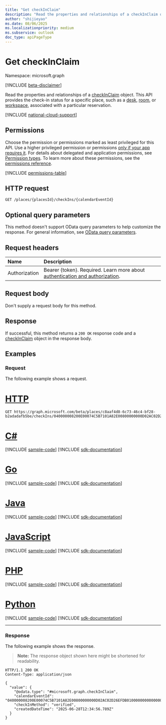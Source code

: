 ```yaml
---
title: "Get checkInClaim"
description: "Read the properties and relationships of a checkInClaim object."
author: "shijieyao"
ms.date: 08/06/2025
ms.localizationpriority: medium
ms.subservice: outlook
doc_type: apiPageType
---
```


# Get checkInClaim

Namespace: microsoft.graph

[!INCLUDE [beta-disclaimer](../../includes/beta-disclaimer.md)]

Read the properties and relationships of a [checkInClaim](../resources/checkinclaim.md) object. This API provides the check-in status for a specific place, such as a [desk](../resources/desk.md), [room](../resources/room.md), or [workspace](../resources/workspace.md), associated with a particular reservation.

[!INCLUDE [national-cloud-support](../../includes/global-only.md)]

## Permissions

Choose the permission or permissions marked as least privileged for this API. Use a higher privileged permission or permissions [only if your app requires it](/graph/permissions-overview#best-practices-for-using-microsoft-graph-permissions). For details about delegated and application permissions, see [Permission types](/graph/permissions-overview#permission-types). To learn more about these permissions, see the [permissions reference](/graph/permissions-reference).

<!-- { "blockType": "permissions", "name": "checkinclaim_get" } -->
[!INCLUDE [permissions-table](../includes/permissions/checkinclaim-get-permissions.md)]

## HTTP request

<!-- {
  "blockType": "ignored"
}
-->
```http
GET /places/{placesId}/checkIns/{calendarEventId}
```

## Optional query parameters

This method doesn't support OData query parameters to help customize the response. For general information, see [OData query parameters](/graph/query-parameters).

## Request headers

|Name|Description|
|:---|:---|
|Authorization|Bearer {token}. Required. Learn more about [authentication and authorization](/graph/auth/auth-concepts).|

## Request body

Don't supply a request body for this method.

## Response

If successful, this method returns a `200 OK` response code and a [checkInClaim](../resources/checkinclaim.md) object in the response body.

## Examples

### Request

The following example shows a request.
# [HTTP](#tab/http)
<!-- {
  "blockType": "request",
  "name": "get_checkinclaim",
  "sampleKeys": ["c8aaf4d8-6c73-46c4-bf28-b2adadafb5be", "040000008200E00074C5B7101A82E00800000000D02AC02D26EFDB010000000000000000100000005A18ADA04F0A24489AE13ED3CC367978"]
}
-->
```http
GET https://graph.microsoft.com/beta/places/c8aaf4d8-6c73-46c4-bf28-b2adadafb5be/checkIns/040000008200E00074C5B7101A82E00800000000D02AC02D26EFDB010000000000000000100000005A18ADA04F0A24489AE13ED3CC367978
```

# [C#](#tab/csharp)
[!INCLUDE [sample-code](../includes/snippets/csharp/get-checkinclaim-csharp-snippets.md)]
[!INCLUDE [sdk-documentation](../includes/snippets/snippets-sdk-documentation-link.md)]

# [Go](#tab/go)
[!INCLUDE [sample-code](../includes/snippets/go/get-checkinclaim-go-snippets.md)]
[!INCLUDE [sdk-documentation](../includes/snippets/snippets-sdk-documentation-link.md)]

# [Java](#tab/java)
[!INCLUDE [sample-code](../includes/snippets/java/get-checkinclaim-java-snippets.md)]
[!INCLUDE [sdk-documentation](../includes/snippets/snippets-sdk-documentation-link.md)]

# [JavaScript](#tab/javascript)
[!INCLUDE [sample-code](../includes/snippets/javascript/get-checkinclaim-javascript-snippets.md)]
[!INCLUDE [sdk-documentation](../includes/snippets/snippets-sdk-documentation-link.md)]

# [PHP](#tab/php)
[!INCLUDE [sample-code](../includes/snippets/php/get-checkinclaim-php-snippets.md)]
[!INCLUDE [sdk-documentation](../includes/snippets/snippets-sdk-documentation-link.md)]

# [Python](#tab/python)
[!INCLUDE [sample-code](../includes/snippets/python/get-checkinclaim-python-snippets.md)]
[!INCLUDE [sdk-documentation](../includes/snippets/snippets-sdk-documentation-link.md)]

---

### Response

The following example shows the response.
>**Note:** The response object shown here might be shortened for readability.
<!-- {
  "blockType": "response",
  "truncated": true,
  "@odata.type": "microsoft.graph.checkInClaim"
}
-->
```http
HTTP/1.1 200 OK
Content-Type: application/json

{
  "value": {
    "@odata.type": "#microsoft.graph.checkInClaim",
    "calendarEventId": "040000008200E00074C5B7101A82E00800000000D02AC02D26EFDB010000000000000000100000005A18ADA04F0A24489AE13ED3CC367978",
    "checkInMethod": "verified",
    "createdDateTime": "2025-06-28T12:34:56.789Z"
  }
}
```
